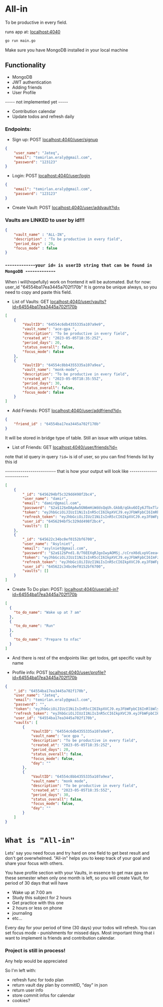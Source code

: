# All-in

To be productive in every field.

runs app at: [localhost:4040](http://localhost:4040/)
```bash
go run main.go
```
Make sure you have MongoDB installed in your local machine
## Functionality
- MongoDB
- JWT authentication
- Adding friends
- User Profile

----- not implemented yet -----

- Contribution calendar 
- Update todos and refresh daily


### Endpoints:
- Sign up: POST [localhost:4040/user/signup](http://localhost:4040/user/signup)
```json
{
    "user_name": "Jateq",
    "email": "temirlan.eraly@gmail.com",
    "password": "123123"
}
```
- Login: POST [localhost:4040/user/login](http://localhost:4040/user/login)

```json
{   
    "email": "temirlan.eraly@gmail.com",
    "password": "123123"
}
```



- Create Vault: POST [localhost:4040/user/addvault?id=](http://localhost:4040/user/addvault?id=)



### Vaults are LINKED to user by id!!!
```json 
{
    "vault_name" : "ALL-IN",
    "description" : "To be productive in every field",
    "period_days" : 20,
    "focus_mode" : false
}
```
### -------------`your id= is userID string that can be found in MongoDB `-------------
When i will(hopefully) work on frontend it will be automated. But for now:
user_id
"64554ba17ea3445a702f170b" It is gonna be unique always, so you need to copy and paste this field.
- List of Vaults: GET [localhost:4040/user/vaults?id=64554ba17ea3445a702f170b](http://localhost:4040/user/vaults?id=64554ba17ea3445a702f170b)
```json
[
    {
        "VaultID": "64554c6db4355335a107a9e9",
        "vault_name": "ace-gpa ",
        "description": "To be productive in every field",
        "created_at": "2023-05-05T18:35:25Z",
        "period_days": 20,
        "status_overall": false,
        "focus_mode": false
    },
    {
        "VaultID": "64554c8bb4355335a107a9ea",
        "vault_name": "monk-mode",
        "description": "To be productive in every field",
        "created_at": "2023-05-05T18:35:55Z",
        "period_days": 30,
        "status_overall": false,
        "focus_mode": false
    }
]
```
- Add Friends: POST [localhost:4040/user/addfriend?id=](http://localhost:4040/user/addfriend?id=)
```json
{
    "friend_id" : "64554ba17ea3445a702f170b"
}
```
It will be stored in bridge type of table. Still an issue with unique tables.

- List of Friends: GET [localhost:4040/user/friends?id=](http://localhost:4040/user/friends?id=)

note that id query in query `?id=` is id of user, so you can find friends list by this id 

-------------------------- that is how your output will look like --------------------------
```json
[
    {
        "_id": "6456294bf5c329dd498f2bc4",
        "user_name": "damir",
        "email": "damir@gmail.com",
        "password": "$2a$12$eDApAw5GN6mHiWddsQqUh.GkbB/qGku6OIy6JTbxTlAjvRXfFR8lu",
        "token": "eyJhbGciOiJIUzI1NiIsInR5cCI6IkpXVCJ9.eyJFbWFpbCI6ImRhbWlyQGdtYWlsLmNvbSIsIlVzZXIiOiJkYW1pciIsIlVpZCI6IjY0NTYyOTRiZjVjMzI5ZGQ0OThmMmJjNCIsImV4cCI6MTY4MzQ1NDY2N30.os2J3MKs8PpM9_BaZjIcP8KH0iRjxgIKIXUc77vVGlo",
        "refresh_token": "eyJhbGciOiJIUzI1NiIsInR5cCI6IkpXVCJ9.eyJFbWFpbCI6IiIsIlVzZXIiOiIiLCJVaWQiOiIiLCJleHAiOjE2ODM0NTQ2Njd9.EJajWf1FCWB6nAjoGYWAX5PH-2FBvTKk1tuac737OVw",
        "user_id": "6456294bf5c329dd498f2bc4",
        "vaults": []
    },
    {
        "_id": "645622c34bc0ef0152bf6700",
        "user_name": "Asylniet",
        "email": "asylniet@gmail.com",
        "password": "$2a$12$Pnd1.8/T6EEXqRJgoIwyAOMSj./cCroX6dLvpVCeea4vCJVzp7Xhq",
        "token": "eyJhbGciOiJIUzI1NiIsInR5cCI6IkpXVCJ9.eyJFbWFpbCI6ImFzeWxuaWV0QGdtYWlsLmNvbSIsIlVzZXIiOiJBc3lsbmlldCIsIlVpZCI6IjY0NTYyMmMzNGJjMGVmMDE1MmJmNjcwMCIsImV4cCI6MTY4MzQ1Mjk5NX0.4DN2ydS8DbVTtiSojQ9ZpajpAkM2xtcgKRwNiERcwKU",
        "refresh_token": "eyJhbGciOiJIUzI1NiIsInR5cCI6IkpXVCJ9.eyJFbWFpbCI6IiIsIlVzZXIiOiIiLCJVaWQiOiIiLCJleHAiOjE2ODM0NTI5OTV9.Sj5b6ldwtSrF1eQvXzCgZBvT8r05KUCM_QqsfyPVbKg",
        "user_id": "645622c34bc0ef0152bf6700",
        "vaults": []
    }
]
```
- Create To Do plan: POST: [localhost:4040/user/all-in?id=64554ba17ea3445a702f170b](http://localhost:4040/user/all-in?id=64554ba17ea3445a702f170b)
```json
[
  {
    "to_do_name": "Wake up at 7 am"
  },
  {
    "to_do_name": "Run"
  },
  {
    "to_do_name": "Prepare to nfac"
  }
]

```

- And there is rest of the endpoints like: get todos, get specific vault by name

- Profile info: POST [localhost:4040/user/profile?id=64554ba17ea3445a702f170b](http://localhost:4040/user/profile?id=64554ba17ea3445a702f170b)
```json
{
    "_id": "64554ba17ea3445a702f170b",
    "user_name": "Jateq",
    "email": "temirlan.eraly@gmail.com",
    "password": "",
    "token": "eyJhbGciOiJIUzI1NiIsInR5cCI6IkpXVCJ9.eyJFbWFpbCI6InRlbWlybGFuLmVyYWx5QGdtYWlsLmNvbSIsIlVzZXIiOiJKYXRlcSIsIlVpZCI6IjY0NTU0YmExN2VhMzQ0NWE3MDJmMTcwYiIsImV4cCI6MTY4MzM5NzkyMX0.Kqsq_8A8p7DTcn_uiUd2ZD7dz_b3Phvc8RfIyGGB0fI",
    "refresh_token": "eyJhbGciOiJIUzI1NiIsInR5cCI6IkpXVCJ9.eyJFbWFpbCI6IiIsIlVzZXIiOiIiLCJVaWQiOiIiLCJleHAiOjE2ODMzOTc5MjF9.qKmVW30mI37asdBOZyk3udKyPUzh9pZRcAoiJnObdfU",
    "user_id": "64554ba17ea3445a702f170b",
    "vaults": [
        {
            "VaultID": "64554c6db4355335a107a9e9",
            "vault_name": "ace gpa ",
            "description": "To be productive in every field",
            "created_at": "2023-05-05T18:35:25Z",
            "period_days": 20,
            "status_overall": false,
            "focus_mode": false,
            "day": ""
        },
        {
            "VaultID": "64554c8bb4355335a107a9ea",
            "vault_name": "monk mode",
            "description": "To be productive in every field",
            "created_at": "2023-05-05T18:35:55Z",
            "period_days": 30,
            "status_overall": false,
            "focus_mode": false,
            "day": ""
        }
    ]
}
```

# `What is "All-in"`
Lets' say you need focus and try hard on one field to get best result and don't get overwhelmed.
"All-in" helps you to keep track of your goal and share your focus with others.

You have profile section with your Vaults, in essence to get max gpa on these semester when only one month is left, 
so you will create Vault, for period of 30 days
that will have 

- Wake up at 7:00 am
- Study this subject for 2 hours
- Get practice with this one
- 2 hours or less on phone
- journaling
- etc...

Every day for your period of time (30 days) your todos will refresh.
You can set focus mode - punishments for missed days. 
Most important thing that i want to implement is friends and contribution calendar.

### Project is still in process! 
Any help would be appreciated 

So I'm left with:
- refresh func for todo plan
- return vault day plan by commitID, "day" in json
- return user info
- store commit infos for calendar
- cookies?
